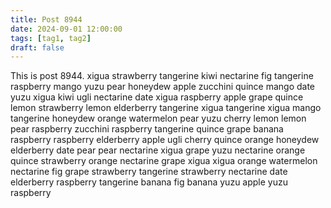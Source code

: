 ```yaml
---
title: Post 8944
date: 2024-09-01 12:00:00
tags: [tag1, tag2]
draft: false
---
```

This is post 8944.
xigua
strawberry
tangerine
kiwi
nectarine
fig
tangerine
raspberry
mango
yuzu
pear
honeydew
apple
zucchini
quince
mango
date
yuzu
xigua
kiwi
ugli
nectarine
date
xigua
raspberry
apple
grape
quince
lemon
strawberry
lemon
elderberry
tangerine
xigua
tangerine
xigua
mango
tangerine
honeydew
orange
watermelon
pear
yuzu
cherry
lemon
lemon
pear
raspberry
zucchini
raspberry
tangerine
quince
grape
banana
raspberry
raspberry
elderberry
apple
ugli
cherry
quince
orange
honeydew
elderberry
date
pear
pear
nectarine
xigua
grape
yuzu
nectarine
orange
quince
strawberry
orange
nectarine
grape
xigua
xigua
orange
watermelon
nectarine
fig
grape
strawberry
tangerine
strawberry
nectarine
date
elderberry
raspberry
tangerine
banana
fig
banana
yuzu
apple
yuzu
raspberry
